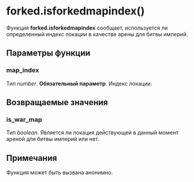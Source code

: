 # forked.isforkedmapindex()
Функция **forked.isforkedmapindex** сообщает, используется ли определенный индекс локации в качестве арены для битвы империй.

## Параметры функции
### map_index
Тип *number*. **Обязательный параметр**. Индекс локации.

## Возвращаемые значения
### is_war_map
Тип *boolean*. Является ли локация действующей в данный момент ареной для битвы империй или нет.

## Примечания
Функция может быть вызвана анонимно.